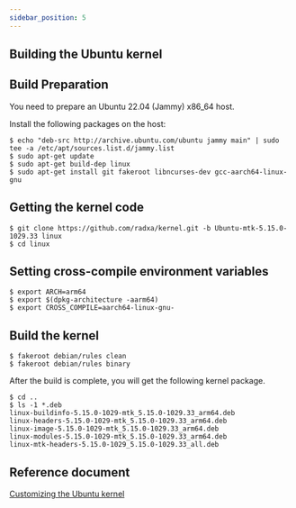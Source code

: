 ```yaml
---
sidebar_position: 5
---
```


## Building the Ubuntu kernel

## Build Preparation

You need to prepare an Ubuntu 22.04 (Jammy) x86_64 host.

Install the following packages on the host:

```
$ echo "deb-src http://archive.ubuntu.com/ubuntu jammy main" | sudo tee -a /etc/apt/sources.list.d/jammy.list
$ sudo apt-get update
$ sudo apt-get build-dep linux
$ sudo apt-get install git fakeroot libncurses-dev gcc-aarch64-linux-gnu
```

## Getting the kernel code

```
$ git clone https://github.com/radxa/kernel.git -b Ubuntu-mtk-5.15.0-1029.33 linux
$ cd linux
```

## Setting cross-compile environment variables

```
$ export ARCH=arm64
$ export $(dpkg-architecture -aarm64)
$ export CROSS_COMPILE=aarch64-linux-gnu-
```

## Build the kernel

```
$ fakeroot debian/rules clean
$ fakeroot debian/rules binary
```

After the build is complete, you will get the following kernel package.

```
$ cd ..
$ ls -1 *.deb
linux-buildinfo-5.15.0-1029-mtk_5.15.0-1029.33_arm64.deb
linux-headers-5.15.0-1029-mtk_5.15.0-1029.33_arm64.deb
linux-image-5.15.0-1029-mtk_5.15.0-1029.33_arm64.deb
linux-modules-5.15.0-1029-mtk_5.15.0-1029.33_arm64.deb
linux-mtk-headers-5.15.0-1029_5.15.0-1029.33_all.deb
```

## Reference document

[Customizing the Ubuntu kernel](https://mediatek.gitlab.io/genio/doc/ubuntu/customization/customize-kernel.html)
